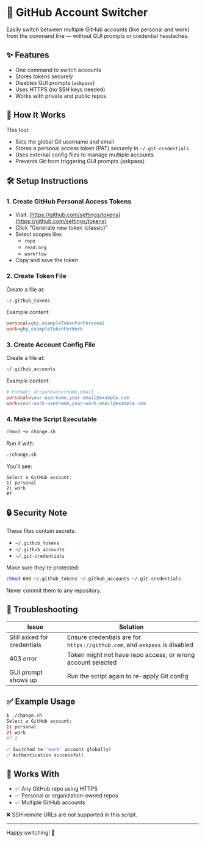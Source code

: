# 🔁 GitHub Account Switcher

Easily switch between multiple GitHub accounts (like personal and work) from the command line — without GUI prompts or credential headaches.

## ✨ Features

- One command to switch accounts
- Stores tokens securely
- Disables GUI prompts (`askpass`)
- Uses HTTPS (no SSH keys needed)
- Works with private and public repos

## 🚀 How It Works

This tool:
- Sets the global Git username and email
- Stores a personal access token (PAT) securely in `~/.git-credentials`
- Uses external config files to manage multiple accounts
- Prevents Git from triggering GUI prompts (askpass)

## 🛠️ Setup Instructions

### 1. Create GitHub Personal Access Tokens

- Visit: [https://github.com/settings/tokens](https://github.com/settings/tokens)
- Click "Generate new token (classic)"
- Select scopes like:
  - `repo`
  - `read:org`
  - `workflow`
- Copy and save the token

### 2. Create Token File

Create a file at:

```bash
~/.github_tokens
```

Example content:

```ini
personal=ghp_exampleTokenForPersonal
work=ghp_exampleTokenForWork
```

### 3. Create Account Config File

Create a file at:

```bash
~/.github_accounts
```

Example content:

```ini
# Format: account=username,email
personal=your-username,your-email@example.com
work=your-work-username,your-work-email@example.com
```

### 4. Make the Script Executable

```bash
chmod +x change.sh
```

Run it with:

```bash
./change.sh
```

You’ll see:

```
Select a GitHub account:
1) personal
2) work
#?
```

## 🔒 Security Note

These files contain secrets:

- `~/.github_tokens`
- `~/.github_accounts`
- `~/.git-credentials`

Make sure they're protected:

```bash
chmod 600 ~/.github_tokens ~/.github_accounts ~/.git-credentials
```

Never commit them to any repository.

## 🧼 Troubleshooting

| Issue                         | Solution                                                                 |
|------------------------------|--------------------------------------------------------------------------|
| Still asked for credentials  | Ensure credentials are for `https://github.com`, and `askpass` is disabled |
| 403 error                    | Token might not have repo access, or wrong account selected               |
| GUI prompt shows up          | Run the script again to re-apply Git config                               |

## ✅ Example Usage

```bash
$ ./change.sh
Select a GitHub account:
1) personal
2) work
#? 2

✅ Switched to 'work' account globally!
✅ Authentication successful!
```

## 🔗 Works With

- ✅ Any GitHub repo using HTTPS
- ✅ Personal or organization-owned repos
- ✅ Multiple GitHub accounts

❌ SSH remote URLs are not supported in this script.

---

Happy switching! 🔁
